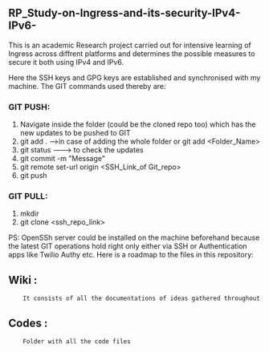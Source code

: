 ## RP_Study-on-Ingress-and-its-security-IPv4-IPv6-
This is an academic Research project carried out for intensive learning of Ingress across diffrent platforms and determines the possible measures to secure it both using IPv4 and IPv6.

Here the SSH keys and GPG keys are established and synchronised with my machine. The GIT commands used thereby are:

### GIT PUSH:
  1. Navigate inside the folder (could be the cloned repo too)  which has the new updates to be pushed to GIT 
  2.  git add . -->in case of adding the whole folder or git add <Folder_Name>
  3.  git status ---> to check the updates
  4.  git commit -m "Message"
  5.  git remote set-url origin <SSH_Link_of Git_repo>
  6.  git push
### GIT PULL:
  1. mkdir 
  2. git clone <ssh_repo_link>
 
PS: OpenSSh server could be installed on the machine beforehand because the latest GIT operations hold right only either via SSH or Authentication apps like Twilio Authy etc.
Here is a roadmap to the files in this repository:
 ## Wiki  : 
        It consists of all the documentations of ideas gathered throughout
 ## Codes  : 
        Folder with all the code files

